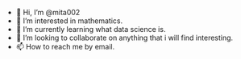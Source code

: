 - 👋 Hi, I’m @mita002
- 👀 I’m interested in mathematics.
- 🌱 I’m currently learning what data science is.
- 💞️ I’m looking to collaborate on anything that i will find interesting.
- 📫 How to reach me by email.

<!---
mita002/mita002 is a ✨ special ✨ repository because its `README.md` (this file) appears on your GitHub profile.
You can click the Preview link to take a look at your changes.
--->
